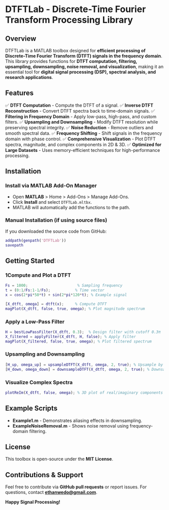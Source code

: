 # **DTFTLab - Discrete-Time Fourier Transform Processing Library**

## **Overview**
DTFTLab is a MATLAB toolbox designed for **efficient processing of Discrete-Time Fourier Transform (DTFT) signals in the frequency domain**. This library provides functions for **DTFT computation, filtering, upsampling, downsampling, noise removal, and visualization**, making it an essential tool for **digital signal processing (DSP), spectral analysis, and research applications**.

## **Features**
✅ **DTFT Computation** - Compute the DTFT of a signal.
✅ **Inverse DTFT Reconstruction** - Convert DTFT spectra back to time-domain signals.
✅ **Filtering in Frequency Domain** - Apply low-pass, high-pass, and custom filters.
✅ **Upsampling and Downsampling** - Modify DTFT resolution while preserving spectral integrity.
✅ **Noise Reduction** - Remove outliers and smooth spectral data.
✅ **Frequency Shifting** - Shift signals in the frequency domain with phase control.
✅ **Comprehensive Visualization** - Plot DTFT spectra, magnitude, and complex components in 2D & 3D.
✅ **Optimized for Large Datasets** - Uses memory-efficient techniques for high-performance processing.

## **Installation**
### **Install via MATLAB Add-On Manager**
- Open **MATLAB** > Home > Add-Ons > Manage Add-Ons.
- Click **Install** and select `DTFTLab.mltbx`.
- MATLAB will automatically add the functions to the path.

### **Manual Installation** (if using source files)
If you downloaded the source code from GitHub:
```matlab
addpath(genpath('DTFTLab'))
savepath
```

## **Getting Started**
### **1Compute and Plot a DTFT**
```matlab
Fs = 1000;                      % Sampling frequency
t = (0:1/Fs:1-1/Fs);           % Time vector
x = cos(2*pi*50*t) + sin(2*pi*120*t); % Example signal

[X_dtft, omega] = dtft(x);     % Compute DTFT
magPlot(X_dtft, false, true, omega); % Plot magnitude spectrum
```

### **Apply a Low-Pass Filter**
```matlab
H = bestLowPassFilter(X_dtft, 0.3);  % Design filter with cutoff 0.3π
X_filtered = applyFilter(X_dtft, H, false); % Apply filter
magPlot(X_filtered, false, true, omega); % Plot filtered spectrum
```

### **Upsampling and Downsampling**
```matlab
[H_up, omega_up] = upsampleDTFT(X_dtft, omega, 2, true); % Upsample by 2
[H_down, omega_down] = downsampleDTFT(X_dtft, omega, 2, true); % Downsample by 2
```

### **Visualize Complex Spectra**
```matlab
plotReIm(X_dtft, false, omega); % 3D plot of real/imaginary components
```

## **Example Scripts**
- **Example1.m** - Demonstrates aliasing effects in downsampling.
- **ExampleNoiseRemoval.m** - Shows noise removal using frequency-domain filtering.

## **License**
This toolbox is open-source under the **MIT License**.

## **Contributions & Support**
Feel free to contribute via **GitHub pull requests** or report issues.
For questions, contact **ethanwedo@gmail.com**.

**Happy Signal Processing!**

